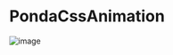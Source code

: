 # PondaCssAnimation <br>
![image](https://github.com/MahsumaRezai/PondaCssAnimation/assets/110189253/8920eecd-7f29-4c67-a56a-0a39ba094365)


